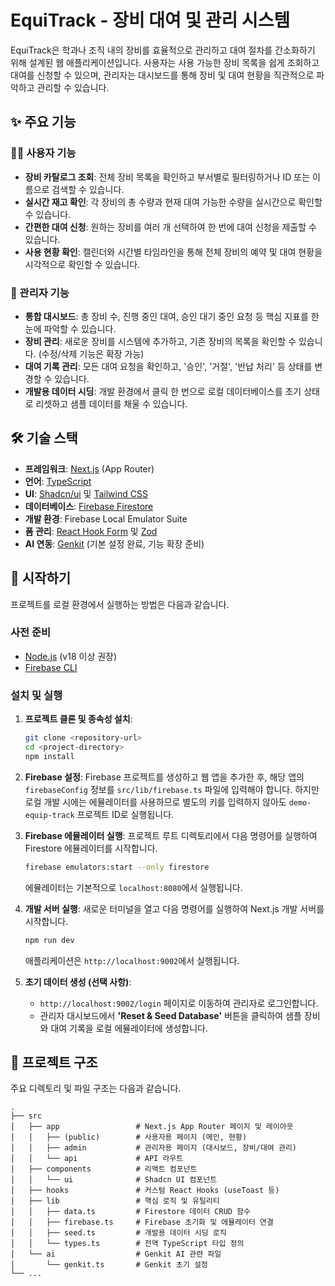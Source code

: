 # EquiTrack - 장비 대여 및 관리 시스템

EquiTrack은 학과나 조직 내의 장비를 효율적으로 관리하고 대여 절차를 간소화하기 위해 설계된 웹 애플리케이션입니다. 사용자는 사용 가능한 장비 목록을 쉽게 조회하고 대여를 신청할 수 있으며, 관리자는 대시보드를 통해 장비 및 대여 현황을 직관적으로 파악하고 관리할 수 있습니다.

## ✨ 주요 기능

### 👩‍💻 사용자 기능
- **장비 카탈로그 조회**: 전체 장비 목록을 확인하고 부서별로 필터링하거나 ID 또는 이름으로 검색할 수 있습니다.
- **실시간 재고 확인**: 각 장비의 총 수량과 현재 대여 가능한 수량을 실시간으로 확인할 수 있습니다.
- **간편한 대여 신청**: 원하는 장비를 여러 개 선택하여 한 번에 대여 신청을 제출할 수 있습니다.
- **사용 현황 확인**: 캘린더와 시간별 타임라인을 통해 전체 장비의 예약 및 대여 현황을 시각적으로 확인할 수 있습니다.

### 🔐 관리자 기능
- **통합 대시보드**: 총 장비 수, 진행 중인 대여, 승인 대기 중인 요청 등 핵심 지표를 한눈에 파악할 수 있습니다.
- **장비 관리**: 새로운 장비를 시스템에 추가하고, 기존 장비의 목록을 확인할 수 있습니다. (수정/삭제 기능은 확장 가능)
- **대여 기록 관리**: 모든 대여 요청을 확인하고, '승인', '거절', '반납 처리' 등 상태를 변경할 수 있습니다.
- **개발용 데이터 시딩**: 개발 환경에서 클릭 한 번으로 로컬 데이터베이스를 초기 상태로 리셋하고 샘플 데이터를 채울 수 있습니다.

## 🛠️ 기술 스택

- **프레임워크**: [Next.js](https://nextjs.org/) (App Router)
- **언어**: [TypeScript](https://www.typescriptlang.org/)
- **UI**: [Shadcn/ui](https://ui.shadcn.com/) 및 [Tailwind CSS](https://tailwindcss.com/)
- **데이터베이스**: [Firebase Firestore](https://firebase.google.com/products/firestore)
- **개발 환경**: Firebase Local Emulator Suite
- **폼 관리**: [React Hook Form](https://react-hook-form.com/) 및 [Zod](https://zod.dev/)
- **AI 연동**: [Genkit](https://firebase.google.com/docs/genkit) (기본 설정 완료, 기능 확장 준비)

## 🚀 시작하기

프로젝트를 로컬 환경에서 실행하는 방법은 다음과 같습니다.

### 사전 준비
- [Node.js](https://nodejs.org/) (v18 이상 권장)
- [Firebase CLI](https://firebase.google.com/docs/cli)

### 설치 및 실행

1.  **프로젝트 클론 및 종속성 설치**:
    ```bash
    git clone <repository-url>
    cd <project-directory>
    npm install
    ```

2.  **Firebase 설정**:
    Firebase 프로젝트를 생성하고 웹 앱을 추가한 후, 해당 앱의 `firebaseConfig` 정보를 `src/lib/firebase.ts` 파일에 입력해야 합니다.
    하지만 로컬 개발 시에는 에뮬레이터를 사용하므로 별도의 키를 입력하지 않아도 `demo-equip-track` 프로젝트 ID로 실행됩니다.

3.  **Firebase 에뮬레이터 실행**:
    프로젝트 루트 디렉토리에서 다음 명령어를 실행하여 Firestore 에뮬레이터를 시작합니다.
    ```bash
    firebase emulators:start --only firestore
    ```
    에뮬레이터는 기본적으로 `localhost:8080`에서 실행됩니다.

4.  **개발 서버 실행**:
    새로운 터미널을 열고 다음 명령어를 실행하여 Next.js 개발 서버를 시작합니다.
    ```bash
    npm run dev
    ```
    애플리케이션은 `http://localhost:9002`에서 실행됩니다.

5.  **초기 데이터 생성 (선택 사항)**:
    - `http://localhost:9002/login` 페이지로 이동하여 관리자로 로그인합니다.
    - 관리자 대시보드에서 **'Reset & Seed Database'** 버튼을 클릭하여 샘플 장비와 대여 기록을 로컬 에뮬레이터에 생성합니다.

## 📂 프로젝트 구조

주요 디렉토리 및 파일 구조는 다음과 같습니다.

```
.
├── src
│   ├── app                 # Next.js App Router 페이지 및 레이아웃
│   │   ├── (public)        # 사용자용 페이지 (메인, 현황)
│   │   ├── admin           # 관리자용 페이지 (대시보드, 장비/대여 관리)
│   │   └── api             # API 라우트
│   ├── components          # 리액트 컴포넌트
│   │   └── ui              # Shadcn UI 컴포넌트
│   ├── hooks               # 커스텀 React Hooks (useToast 등)
│   ├── lib                 # 핵심 로직 및 유틸리티
│   │   ├── data.ts         # Firestore 데이터 CRUD 함수
│   │   ├── firebase.ts     # Firebase 초기화 및 에뮬레이터 연결
│   │   ├── seed.ts         # 개발용 데이터 시딩 로직
│   │   └── types.ts        # 전역 TypeScript 타입 정의
│   └── ai                  # Genkit AI 관련 파일
│       └── genkit.ts       # Genkit 초기 설정
└── ...
```
